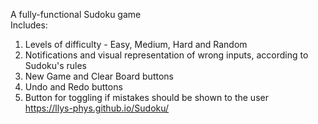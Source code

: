 A fully-functional Sudoku game<br>
Includes:<br>
1. Levels of difficulty - Easy, Medium, Hard and Random<br>
2. Notifications and visual representation of wrong inputs, according to Sudoku's rules<br>
3. New Game and Clear Board buttons<br>
4. Undo and Redo buttons<br>
5. Button for toggling if mistakes should be shown to the user<br>
https://llys-phys.github.io/Sudoku/

